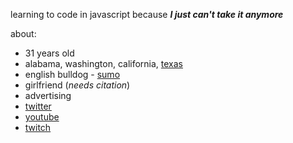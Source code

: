 learning to code in javascript because ***I just can't take it anymore***

about:
- 31 years old
- alabama, washington, california, [texas](https://www.youtube.com/watch?v=H7VFPjpz2Fk)
- english bulldog - [sumo](https://i.imgur.com/xEoaiTu.jpg)
- girlfriend (*needs citation*)
- advertising
- [twitter](https://twitter.com/MrAlexDanger)
- [youtube](https://www.youtube.com/channel/UCxpreiqsIfK-H8mueqlLD9g)
- [twitch](https://www.twitch.tv/mralexdanger)

<!---
MrAlexDanger/MrAlexDanger is a ✨ special ✨ repository because its `README.md` (this file) appears on your GitHub profile.
You can click the Preview link to take a look at your changes.
--->
